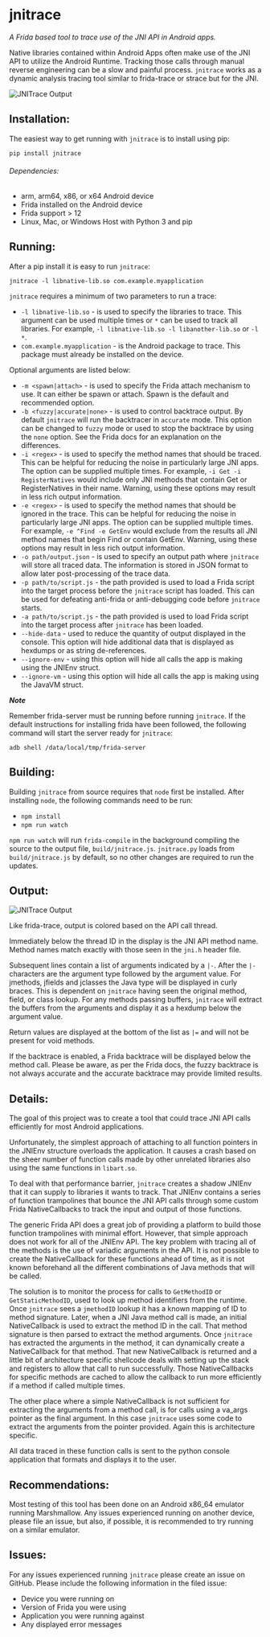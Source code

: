 # jnitrace

_A Frida based tool to trace use of the JNI API in Android apps._

Native libraries contained within Android Apps often make use of the JNI API to
utilize the Android Runtime. Tracking those calls through
manual reverse engineering can be a slow and painful process. `jnitrace` works
as a dynamic analysis tracing tool similar to frida-trace or strace but for
the JNI.

![JNITrace Output](https://i.ibb.co/Q9YzZYp/jnitrace-1.png)

## Installation:

The easiest way to get running with `jnitrace` is to install using pip:

`pip install jnitrace`

###### Dependencies:
* arm, arm64, x86, or x64 Android device
* Frida installed on the Android device
* Frida support > 12
* Linux, Mac, or Windows Host with Python 3 and pip

## Running:

After a pip install it is easy to run `jnitrace`:

`jnitrace -l libnative-lib.so com.example.myapplication`

`jnitrace` requires a minimum of two parameters to run a trace:
* `-l libnative-lib.so` - is used to specify the libraries to trace. This argument can be used multiple times or `*` can be used to track all libraries. For example, `-l libnative-lib.so -l libanother-lib.so` or `-l *`.
* `com.example.myapplication` - is the Android package to trace. This package must already be installed on the device.

Optional arguments are listed below:
* `-m <spawn|attach>` - is used to specify the Frida attach mechanism to use. It can either be spawn or attach. Spawn is the default and recommended option.
* `-b <fuzzy|accurate|none>` - is used to control backtrace output. By default `jnitrace` will run the
backtracer in `accurate` mode. This option can be changed to `fuzzy` mode or used to stop the backtrace
by using the `none` option. See the Frida docs for an explanation on the differences.
* `-i <regex>` - is used to specify the method names that should be traced. This can be helpful for reducing the noise in particularly large JNI apps. The option can be supplied multiple times. For example, `-i Get -i RegisterNatives` would include
only JNI methods that contain Get or RegisterNatives in their name. Warning, using these options may result in less rich output
information.
* `-e <regex>` - is used to specify the method names that should be ignored in the trace. This can be helpful for reducing the noise in particularly large JNI apps. The option can be supplied multiple times. For example, `-e ^Find -e GetEnv` would exclude from
the results all JNI method names that begin Find or contain GetEnv. Warning, using these options may result in less rich output
information.
* `-o path/output.json` - is used to specify an output path where `jnitrace` will store all traced data. The information is stored in JSON format to allow later post-processing of the trace data.
* `-p path/to/script.js` - the path provided is used to load a Frida script into the target process before the `jnitrace` script has loaded. This can be used for defeating anti-frida or anti-debugging code before `jnitrace` starts.
* `-a path/to/script.js` - the path provided is used to load Frida script into the target process after `jnitrace` has been loaded.
* `--hide-data` - used to reduce the quantity of output displayed in the console. This option will hide additional data that is displayed as hexdumps or as string de-references.
* `--ignore-env` - using this option will hide all calls the app is making using the JNIEnv struct.
* `--ignore-vm` - using this option will hide all calls the app is making using the JavaVM struct.

***Note***

Remember frida-server must be running before running `jnitrace`. If the default
instructions for installing frida have been followed, the following command will start the server ready for `jnitrace`:

`adb shell /data/local/tmp/frida-server`


## Building:

Building `jnitrace` from source requires that `node` first be installed.
After installing `node`, the following commands need to be run:

* `npm install`
* `npm run watch`

`npm run watch` will run `frida-compile` in the background compiling the source to the output
file, `build/jnitrace.js`. `jnitrace.py` loads from `build/jnitrace.js` by default, so no other
changes are required to run the updates.

## Output:
![JNITrace Output](https://i.ibb.co/2K7gRbP/jnitrace-2.png)

Like frida-trace, output is colored based on the API call thread.

Immediately below the thread ID in the display is the JNI API method name.
Method names match exactly with those seen in the `jni.h` header file.

Subsequent lines contain a list of arguments indicated by a `|-`. After the
`|-` characters are the argument type followed by the argument value. For
jmethods, jfields and jclasses the Java type will be displayed in curly
braces. This is dependent on `jnitrace` having seen the original method,
field, or class lookup. For any methods passing buffers, `jnitrace` will
extract the buffers from the arguments and display it as a hexdump below the
argument value.

Return values are displayed at the bottom of the list as `|=` and will not
be present for void methods.

If the backtrace is enabled, a Frida backtrace will be displayed below the
method call. Please be aware, as per the Frida docs, the fuzzy backtrace is
not always accurate and the accurate backtrace may provide limited results.

## Details:
The goal of this project was to create a tool that could trace JNI API calls
efficiently for most Android applications.

Unfortunately, the simplest approach of attaching to all function pointers in
the JNIEnv structure overloads the application. It causes a crash based on the
sheer number of function calls made by other unrelated libraries also using
the same functions in `libart.so`.

To deal with that performance barrier, `jnitrace` creates a shadow JNIEnv that
it can supply to libraries it wants to track. That JNIEnv contains a series
of function trampolines that bounce the JNI API calls through some custom
Frida NativeCallbacks to track the input and output of those functions.

The generic Frida API does a great job of providing a platform to build
those function trampolines with minimal effort. However, that simple approach
does not work for all of the JNIEnv API. The key problem with tracing all of
the methods is the use of variadic arguments in the API. It is not possible to
create the NativeCallback for these functions ahead of time, as it is not known
beforehand all the different combinations of Java methods that will be called.

The solution is to monitor the process for calls to `GetMethodID` or
`GetStaticMethodID`, used to look up method identifiers from the runtime.
Once `jnitrace` sees a `jmethodID` lookup it has a known mapping of
ID to method signature. Later, when a JNI Java method call is made, an initial
NativeCallback is used to extract the method ID in the call. That method
signature is then parsed to extract the method arguments. Once `jnitrace` has
extracted the arguments in the method, it can dynamically create a
NativeCallback for that method. That new NativeCallback is returned and a
little bit of architecture specific shellcode deals with setting up the stack
and registers to allow that call to run successfully. Those NativeCallbacks
for specific methods are cached to allow the callback to run more efficiently
if a method if called multiple times.

The other place where a simple NativeCallback is not sufficient for
extracting the arguments from a method call, is for calls using a
va_args pointer as the final argument. In this case `jnitrace` uses some code
to extract the arguments from the pointer provided. Again this is architecture
specific.

All data traced in these function calls is sent to the python console
application that formats and displays it to the user.

## Recommendations:
Most testing of this tool has been done on an Android x86_64 emulator running
Marshmallow. Any issues experienced running on another device, please file an
issue, but also, if possible, it is recommended to try running on a similar
emulator.

## Issues:
For any issues experienced running `jnitrace` please create an issue on
GitHub. Please include the following information in the filed issue:
* Device you were running on
* Version of Frida you were using
* Application you were running against
* Any displayed error messages
